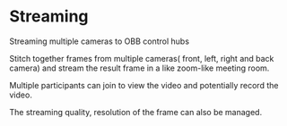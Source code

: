 # Streaming

Streaming multiple cameras to OBB control hubs

Stitch together frames from multiple cameras( front, left, right and back camera) and stream the result frame in a like zoom-like meeting room.

Multiple participants can join to view the video and potentially record the video. 

The streaming quality, resolution of the frame can also be managed.
